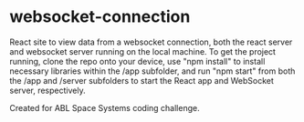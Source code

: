 # websocket-connection
React site to view data from a websocket connection, both the react server and websocket server running on the local machine.
To get the project running, clone the repo onto your device, use "npm install" to install necessary libraries within the /app subfolder, and run "npm start" from both the /app and /server subfolders to start the React app and WebSocket server, respectively.

Created for ABL Space Systems coding challenge.

